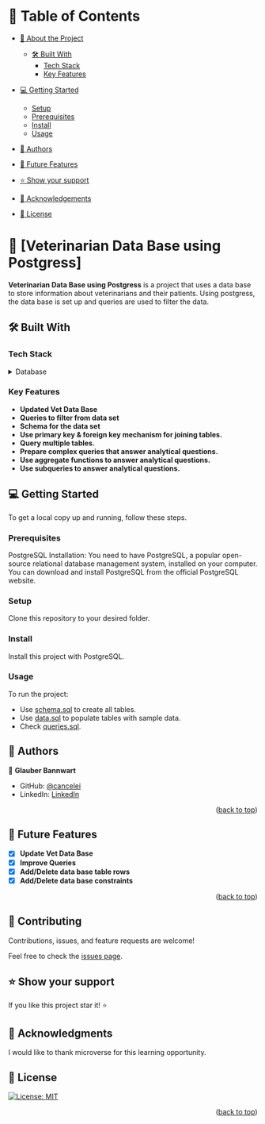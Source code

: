 <a name="readme-top"></a>
# 📗 Table of Contents

- [📖 About the Project](#about-project)

  - [🛠 Built With](#built-with)
    - [Tech Stack](#tech-stack)
    - [Key Features](#key-features)

- [💻 Getting Started](#getting-started)

  - [Setup](#setup)
  - [Prerequisites](#prerequisites)
  - [Install](#install)
  - [Usage](#usage)

- [👥 Authors](#authors)
- [🔭 Future Features](#future-features)
- [⭐️ Show your support](#support)
- [🙏 Acknowledgements](#acknowledgements)
- [📝 License](#license)

<!-- PROJECT DESCRIPTION -->

# 📖 [Veterinarian Data Base using Postgress] <a name="about-project"></a>

**Veterinarian Data Base using Postgress** is a project that uses a data base to store information about veterinarians and their patients. Using postgress, the data base is set up and queries are used to filter the data.

## 🛠 Built With <a name="built-with"></a>

### Tech Stack <a name="tech-stack"></a>

<details>
<summary>Database</summary>
  <ul>
    <li><a href="https://www.postgresql.org/">PostgreSQL</a></li>
  </ul>
</details>

### Key Features <a name="key-features"></a>

- **Updated Vet Data Base**
- **Queries to filter from data set**
- **Schema for the data set**
- **Use primary key & foreign key mechanism for joining tables.**
- **Query multiple tables.**
- **Prepare complex queries that answer analytical questions.**
- **Use aggregate functions to answer analytical questions.**
- **Use subqueries to answer analytical questions.**

<!-- GETTING STARTED -->

## 💻 Getting Started <a name="getting-started"></a>

To get a local copy up and running, follow these steps.

### Prerequisites

PostgreSQL Installation: You need to have PostgreSQL, a popular open-source relational database management system, installed on your computer. You can download and install PostgreSQL from the official PostgreSQL website.

### Setup

Clone this repository to your desired folder.

### Install

Install this project with PostgreSQL.

### Usage

To run the project:

- Use [schema.sql](./schema.sql) to create all tables.
- Use [data.sql](./data.sql) to populate tables with sample data.
- Check [queries.sql](./queries.sql).

## 👥 Authors <a name="authors"></a>

👤 **Glauber Bannwart**

- GitHub: [@cancelei](https://github.com/cancelei)
- LinkedIn: [LinkedIn](https://linkedin.com/in/gbannwart)

<p align="right">(<a href="#readme-top">back to top</a>)</p>

<!-- FUTURE FEATURES -->

## 🔭 Future Features <a name="future-features"></a>

- [X] **Update Vet Data Base**
- [X] **Improve Queries**
- [X] **Add/Delete data base table rows**
- [X] **Add/Delete data base constraints**

<p align="right">(<a href="#readme-top">back to top</a>)</p>

<!-- CONTRIBUTING -->

## 🤝 Contributing <a name="contributing"></a>

Contributions, issues, and feature requests are welcome!

Feel free to check the [issues page](../../issues/).

## ⭐️ Show your support <a name="support"></a>

If you like this project star it! ⭐️

## 🙏 Acknowledgments <a name="acknowledgements"></a>

I would like to thank microverse for this learning opportunity.

## 📝 License <a name="license"></a>

[![License: MIT](https://img.shields.io/badge/License-MIT-yellow.svg)](LICENSE.md)

<p align="right">(<a href="#readme-top">back to top</a>)</p>
